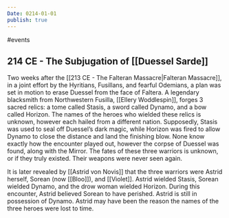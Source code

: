 ```yaml
---
Date: 0214-01-01
publish: true
---
```


#events

## 214 CE - The Subjugation of [[Duessel Sarde]]

Two weeks after the [[213 CE - The Falteran Massacre|Falteran Massacre]], in a joint effort by the Hyritians, Fusillans, and fearful Odemians, a plan was set in motion to erase Duessel from the face of Faltera. A legendary blacksmith from Northwestern Fusilla, [[Ellery Woddlespin]], forges 3 sacred relics: a tome called Stasis, a sword called Dynamo, and a bow called Horizon. The names of the heroes who wielded these relics is unknown, however each hailed from a different nation. Supposedly, Stasis was used to seal off Duessel’s dark magic, while Horizon was fired to allow Dynamo to close the distance and land the finishing blow. None know exactly how the encounter played out, however the corpse of Duessel was found, along with the Mirror. The fates of these three warriors is unknown, or if they truly existed. Their weapons were never seen again.

It is later revealed by [[Astrid von Novis]] that the three warriors were Astrid herself, Sorean (now [[Bloo]]), and [[Violet]]. Astrid wielded Stasis, Sorean wielded Dynamo, and the drow woman wielded Horizon. During this encounter, Astrid believed Sorean to have perished. Astrid is still in possession of Dynamo. Astrid may have been the reason the names of the three heroes were lost to time.
